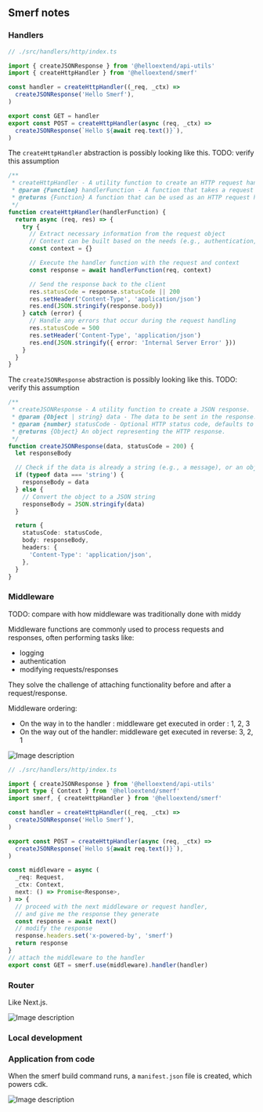 ## Smerf notes

### Handlers

```ts
// ./src/handlers/http/index.ts

import { createJSONResponse } from '@helloextend/api-utils'
import { createHttpHandler } from '@helloextend/smerf'

const handler = createHttpHandler((_req, _ctx) =>
  createJSONResponse('Hello Smerf'),
)

export const GET = handler
export const POST = createHttpHandler(async (req, _ctx) =>
  createJSONResponse(`Hello ${await req.text()}`),
)
```

The `createHttpHandler` abstraction is possibly looking like this. 
TODO: verify this assumption

```ts
/**
 * createHttpHandler - A utility function to create an HTTP request handler.
 * @param {Function} handlerFunction - A function that takes a request and context object, and returns a response.
 * @returns {Function} A function that can be used as an HTTP request handler.
 */
function createHttpHandler(handlerFunction) {
  return async (req, res) => {
    try {
      // Extract necessary information from the request object
      // Context can be built based on the needs (e.g., authentication, logging)
      const context = {}

      // Execute the handler function with the request and context
      const response = await handlerFunction(req, context)

      // Send the response back to the client
      res.statusCode = response.statusCode || 200
      res.setHeader('Content-Type', 'application/json')
      res.end(JSON.stringify(response.body))
    } catch (error) {
      // Handle any errors that occur during the request handling
      res.statusCode = 500
      res.setHeader('Content-Type', 'application/json')
      res.end(JSON.stringify({ error: 'Internal Server Error' }))
    }
  }
}
```

The `createJSONResponse` abstraction is possibly looking like this.
TODO: verify this assumption

```ts
/**
 * createJSONResponse - A utility function to create a JSON response.
 * @param {Object | string} data - The data to be sent in the response.
 * @param {number} statusCode - Optional HTTP status code, defaults to 200.
 * @returns {Object} An object representing the HTTP response.
 */
function createJSONResponse(data, statusCode = 200) {
  let responseBody

  // Check if the data is already a string (e.g., a message), or an object that needs to be stringified
  if (typeof data === 'string') {
    responseBody = data
  } else {
    // Convert the object to a JSON string
    responseBody = JSON.stringify(data)
  }

  return {
    statusCode: statusCode,
    body: responseBody,
    headers: {
      'Content-Type': 'application/json',
    },
  }
}
```

### Middleware

TODO: compare with how middleware was traditionally done with middy

Middleware functions are commonly used to process requests and responses, often performing tasks like: 

* logging
* authentication
* modifying requests/responses

They solve the challenge of attaching functionality before and after a request/response.

Middleware ordering: 

* On the way in to the handler : middleware get executed in order : 1, 2, 3
* On the way out of the handler: middleware get executed in reverse: 3, 2, 1

![Image description](https://dev-to-uploads.s3.amazonaws.com/uploads/articles/jfqayg3srnbv2w98ocpc.png)

```ts
// ./src/handlers/http/index.ts

import { createJSONResponse } from '@helloextend/api-utils'
import type { Context } from '@helloextend/smerf'
import smerf, { createHttpHandler } from '@helloextend/smerf'

const handler = createHttpHandler((_req, _ctx) =>
  createJSONResponse('Hello Smerf'),
)

export const POST = createHttpHandler(async (req, _ctx) =>
  createJSONResponse(`Hello ${await req.text()}`),
)

const middleware = async (
  _req: Request,
  _ctx: Context,
  next: () => Promise<Response>,
) => {
  // proceed with the next middleware or request handler, 
  // and give me the response they generate
  const response = await next() 
  // modify the response
  response.headers.set('x-powered-by', 'smerf')
  return response
}
// attach the middleware to the handler
export const GET = smerf.use(middleware).handler(handler)
```

### Router

Like Next.js.

![Image description](https://dev-to-uploads.s3.amazonaws.com/uploads/articles/i0h7oqlqqbjo4s8yf9zd.png)

### Local development





### Application from code

When the smerf build command runs, a `manifest.json` file is created, which powers cdk. 

![Image description](https://dev-to-uploads.s3.amazonaws.com/uploads/articles/cy4xbil3vzsrwoak9e4u.png)